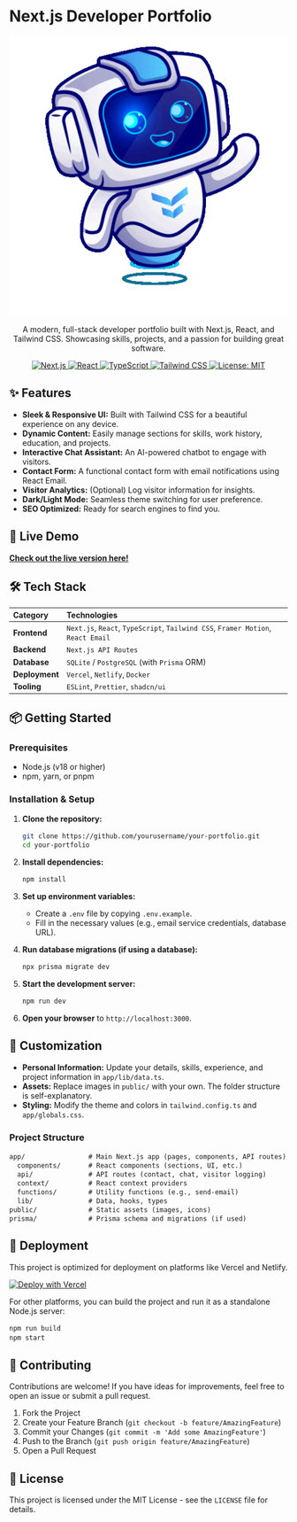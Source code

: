 # Next.js Developer Portfolio

<p align="center">
  <a href="https://your-portfolio-url.com"> <!--- <<< Add your deployed URL here -->
    <img src="public/bot.gif" alt="Portfolio Demo" width="600"/>
  </a>
</p>

<p align="center">
  A modern, full-stack developer portfolio built with Next.js, React, and Tailwind CSS. Showcasing skills, projects, and a passion for building great software.
</p>

<p align="center">
  <a href="https://nextjs.org/" title="Next.js">
    <img src="https://img.shields.io/badge/Next.js-000000?style=for-the-badge&logo=nextdotjs&logoColor=white" alt="Next.js">
  </a>
  <a href="https://react.dev/" title="React">
    <img src="https://img.shields.io/badge/React-20232A?style=for-the-badge&logo=react&logoColor=61DAFB" alt="React">
  </a>
  <a href="https://www.typescriptlang.org/" title="TypeScript">
    <img src="https://img.shields.io/badge/TypeScript-007ACC?style=for-the-badge&logo=typescript&logoColor=white" alt="TypeScript">
  </a>
  <a href="https://tailwindcss.com/" title="Tailwind CSS">
    <img src="https://img.shields.io/badge/Tailwind_CSS-38B2AC?style=for-the-badge&logo=tailwind-css&logoColor=white" alt="Tailwind CSS">
  </a>
  <a href="LICENSE" title="License">
    <img src="https://img.shields.io/badge/License-MIT-yellow.svg?style=for-the-badge" alt="License: MIT">
  </a>
</p>

## ✨ Features

- **Sleek & Responsive UI:** Built with Tailwind CSS for a beautiful experience on any device.
- **Dynamic Content:** Easily manage sections for skills, work history, education, and projects.
- **Interactive Chat Assistant:** An AI-powered chatbot to engage with visitors.
- **Contact Form:** A functional contact form with email notifications using React Email.
- **Visitor Analytics:** (Optional) Log visitor information for insights.
- **Dark/Light Mode:** Seamless theme switching for user preference.
- **SEO Optimized:** Ready for search engines to find you.

## 🚀 Live Demo

[**Check out the live version here!**](https://your-portfolio-url.com) <!--- <<< Add your deployed URL here -->

## 🛠️ Tech Stack

| Category   | Technologies                                                                                             |
| :--------- | :------------------------------------------------------------------------------------------------------- |
| **Frontend**   | `Next.js`, `React`, `TypeScript`, `Tailwind CSS`, `Framer Motion`, `React Email`                       |
| **Backend**    | `Next.js API Routes`                                                                                   |
| **Database**   | `SQLite` / `PostgreSQL` (with `Prisma` ORM)                                                          |
| **Deployment** | `Vercel`, `Netlify`, `Docker`                                                                          |
| **Tooling**    | `ESLint`, `Prettier`, `shadcn/ui`                                                                        |

## 📦 Getting Started

### Prerequisites

- Node.js (v18 or higher)
- npm, yarn, or pnpm

### Installation & Setup

1.  **Clone the repository:**
    ```bash
    git clone https://github.com/yourusername/your-portfolio.git
    cd your-portfolio
    ```

2.  **Install dependencies:**
    ```bash
    npm install
    ```

3.  **Set up environment variables:**
    -   Create a `.env` file by copying `.env.example`.
    -   Fill in the necessary values (e.g., email service credentials, database URL).

4.  **Run database migrations (if using a database):**
    ```bash
    npx prisma migrate dev
    ```

5.  **Start the development server:**
    ```bash
    npm run dev
    ```

6.  **Open your browser** to `http://localhost:3000`.

## 🎨 Customization

- **Personal Information:** Update your details, skills, experience, and project information in `app/lib/data.ts`.
- **Assets:** Replace images in `public/` with your own. The folder structure is self-explanatory.
- **Styling:** Modify the theme and colors in `tailwind.config.ts` and `app/globals.css`.

### Project Structure

```
app/                # Main Next.js app (pages, components, API routes)
  components/       # React components (sections, UI, etc.)
  api/              # API routes (contact, chat, visitor logging)
  context/          # React context providers
  functions/        # Utility functions (e.g., send-email)
  lib/              # Data, hooks, types
public/             # Static assets (images, icons)
prisma/             # Prisma schema and migrations (if used)
```

## 🚢 Deployment

This project is optimized for deployment on platforms like Vercel and Netlify.

[![Deploy with Vercel](https://vercel.com/button)](https://vercel.com/new/clone?repository-url=https%3A%2F%2Fgithub.com%2Fyourusername%2Fyour-portfolio)

For other platforms, you can build the project and run it as a standalone Node.js server:

```bash
npm run build
npm start
```

## 🤝 Contributing

Contributions are welcome! If you have ideas for improvements, feel free to open an issue or submit a pull request.

1.  Fork the Project
2.  Create your Feature Branch (`git checkout -b feature/AmazingFeature`)
3.  Commit your Changes (`git commit -m 'Add some AmazingFeature'`)
4.  Push to the Branch (`git push origin feature/AmazingFeature`)
5.  Open a Pull Request

## 📄 License

This project is licensed under the MIT License - see the `LICENSE` file for details.
